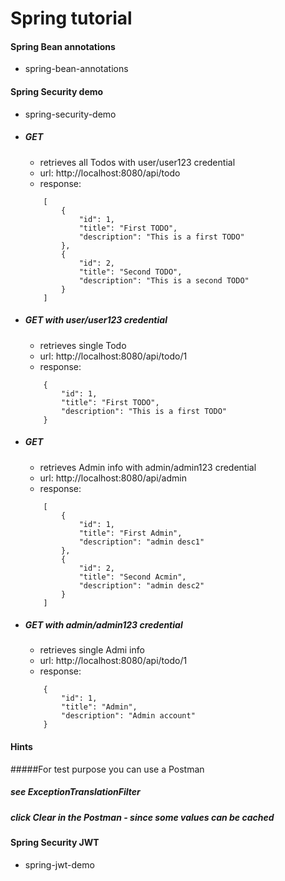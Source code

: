 # Spring tutorial

#### Spring Bean annotations
- spring-bean-annotations

#### Spring Security demo
- spring-security-demo

- ##### GET 
    - retrieves all Todos with user/user123 credential
    - url: http://localhost:8080/api/todo
    - response:
    ```
		[
			{
				"id": 1,
				"title": "First TODO",
				"description": "This is a first TODO"
			},
			{
				"id": 2,
				"title": "Second TODO",
				"description": "This is a second TODO"
			}
		]
    ```    
- ##### GET with user/user123 credential
    - retrieves single Todo
    - url: http://localhost:8080/api/todo/1
    - response:
    ```
		{
			"id": 1,
			"title": "First TODO",
			"description": "This is a first TODO"
		}
    ```
- ##### GET 
    - retrieves Admin info with admin/admin123 credential
    - url: http://localhost:8080/api/admin
    - response:
    ```
		[
			{
				"id": 1,
				"title": "First Admin",
				"description": "admin desc1"
			},
			{
				"id": 2,
				"title": "Second Acmin",
				"description": "admin desc2"
			}
		]
    ```    
- ##### GET with admin/admin123 credential
    - retrieves single Admi info
    - url: http://localhost:8080/api/todo/1
    - response:
    ```
		{
			"id": 1,
			"title": "Admin",
			"description": "Admin account"
		}
    ```	
#### Hints
#####For test purpose you can use a Postman
##### see ExceptionTranslationFilter
##### click Clear in the Postman - since some values can be cached


#### Spring Security JWT
- spring-jwt-demo